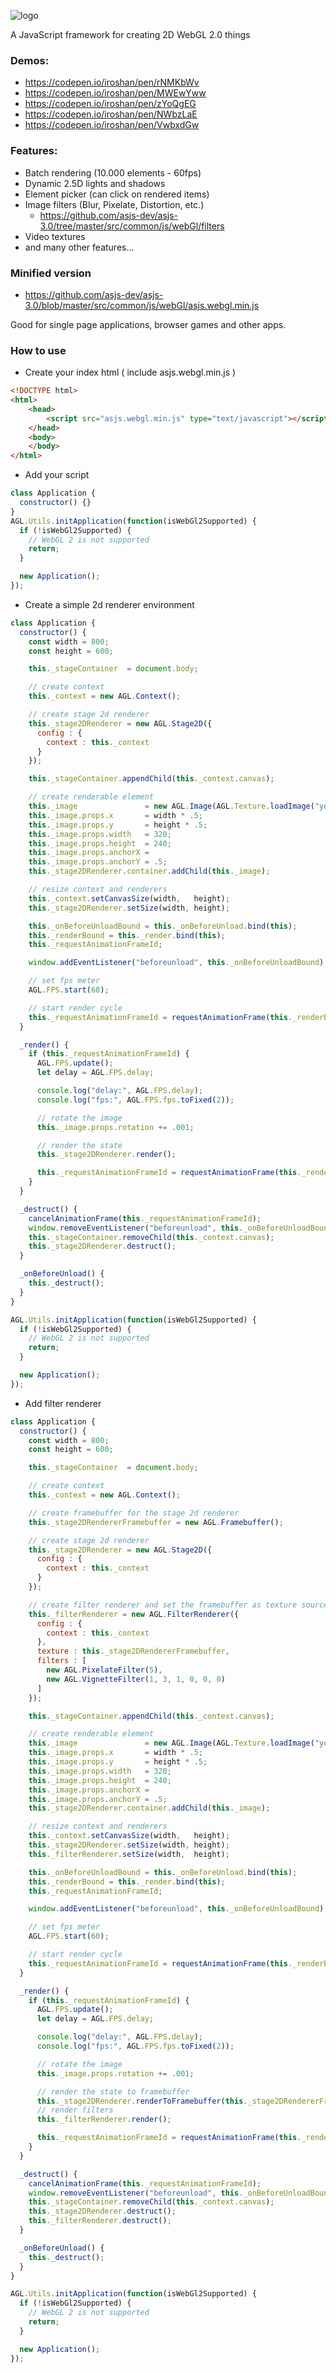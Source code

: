 ![logo](https://github.com/asjs-dev/asjs-3.0/blob/master/src/common/js/webGl/logo.png?raw=true)

A JavaScript framework for creating 2D WebGL 2.0 things

### Demos:
- https://codepen.io/iroshan/pen/rNMKbWv
- https://codepen.io/iroshan/pen/MWEwYww
- https://codepen.io/iroshan/pen/zYoQgEG
- https://codepen.io/iroshan/pen/NWbzLaE
- https://codepen.io/iroshan/pen/VwbxdGw

### Features:
* Batch rendering (10.000 elements - 60fps)
* Dynamic 2.5D lights and shadows
* Element picker (can click on rendered items)
* Image filters (Blur, Pixelate, Distortion, etc.)
    * https://github.com/asjs-dev/asjs-3.0/tree/master/src/common/js/webGl/filters
* Video textures
* and many other features...

### Minified version
* https://github.com/asjs-dev/asjs-3.0/blob/master/src/common/js/webGl/asjs.webgl.min.js

Good for single page applications, browser games and other apps.

### How to use

* Create your index html ( include asjs.webgl.min.js )

```html
<!DOCTYPE html>
<html>
    <head>
        <script src="asjs.webgl.min.js" type="text/javascript"></script>
    </head>
    <body>
    </body>
</html>
```

* Add your script

```javascript
class Application {
  constructor() {}
}
AGL.Utils.initApplication(function(isWebGl2Supported) {
  if (!isWebGl2Supported) {
    // WebGL 2 is not supported
    return;
  }

  new Application();
});
```

* Create a simple 2d renderer environment

```javascript
class Application {
  constructor() {
    const width = 800;
    const height = 600;

    this._stageContainer  = document.body;

    // create context
    this._context = new AGL.Context();

    // create stage 2d renderer
    this._stage2DRenderer = new AGL.Stage2D({
      config : {
        context : this._context
      }
    });

    this._stageContainer.appendChild(this._context.canvas);

    // create renderable element
    this._image               = new AGL.Image(AGL.Texture.loadImage("your/image/path/here"));
    this._image.props.x       = width * .5;
    this._image.props.y       = height * .5;
    this._image.props.width   = 320;
    this._image.props.height  = 240;
    this._image.props.anchorX =
    this._image.props.anchorY = .5;
    this._stage2DRenderer.container.addChild(this._image);

    // resize context and renderers
    this._context.setCanvasSize(width,   height);
    this._stage2DRenderer.setSize(width, height);

    this._onBeforeUnloadBound = this._onBeforeUnload.bind(this);
    this._renderBound = this._render.bind(this);
    this._requestAnimationFrameId;

    window.addEventListener("beforeunload", this._onBeforeUnloadBound);

    // set fps meter
    AGL.FPS.start(60);

    // start render cycle
    this._requestAnimationFrameId = requestAnimationFrame(this._renderBound);
  }

  _render() {
    if (this._requestAnimationFrameId) {
      AGL.FPS.update();
      let delay = AGL.FPS.delay;

      console.log("delay:", AGL.FPS.delay);
      console.log("fps:", AGL.FPS.fps.toFixed(2));

      // rotate the image
      this._image.props.rotation += .001;

      // render the state
      this._stage2DRenderer.render();

      this._requestAnimationFrameId = requestAnimationFrame(this._renderBound);
    }
  }

  _destruct() {
    cancelAnimationFrame(this._requestAnimationFrameId);
    window.removeEventListener("beforeunload", this._onBeforeUnloadBound);
    this._stageContainer.removeChild(this._context.canvas);
    this._stage2DRenderer.destruct();
  }

  _onBeforeUnload() {
    this._destruct();
  }
}

AGL.Utils.initApplication(function(isWebGl2Supported) {
  if (!isWebGl2Supported) {
    // WebGL 2 is not supported
    return;
  }

  new Application();
});
```

* Add filter renderer

```javascript
class Application {
  constructor() {
    const width = 800;
    const height = 600;

    this._stageContainer  = document.body;

    // create context
    this._context = new AGL.Context();

    // create framebuffer for the stage 2d renderer
    this._stage2DRendererFramebuffer = new AGL.Framebuffer();

    // create stage 2d renderer
    this._stage2DRenderer = new AGL.Stage2D({
      config : {
        context : this._context
      }
    });

    // create filter renderer and set the framebuffer as texture source
    this._filterRenderer = new AGL.FilterRenderer({
      config : {
        context : this._context
      },
      texture : this._stage2DRendererFramebuffer,
      filters : [
        new AGL.PixelateFilter(5),
        new AGL.VignetteFilter(1, 3, 1, 0, 0, 0)
      ]
    });

    this._stageContainer.appendChild(this._context.canvas);

    // create renderable element
    this._image               = new AGL.Image(AGL.Texture.loadImage("your/image/path/here"));
    this._image.props.x       = width * .5;
    this._image.props.y       = height * .5;
    this._image.props.width   = 320;
    this._image.props.height  = 240;
    this._image.props.anchorX =
    this._image.props.anchorY = .5;
    this._stage2DRenderer.container.addChild(this._image);

    // resize context and renderers
    this._context.setCanvasSize(width,   height);
    this._stage2DRenderer.setSize(width, height);
    this._filterRenderer.setSize(width,  height);

    this._onBeforeUnloadBound = this._onBeforeUnload.bind(this);
    this._renderBound = this._render.bind(this);
    this._requestAnimationFrameId;

    window.addEventListener("beforeunload", this._onBeforeUnloadBound);

    // set fps meter
    AGL.FPS.start(60);

    // start render cycle
    this._requestAnimationFrameId = requestAnimationFrame(this._renderBound);
  }

  _render() {
    if (this._requestAnimationFrameId) {
      AGL.FPS.update();
      let delay = AGL.FPS.delay;

      console.log("delay:", AGL.FPS.delay);
      console.log("fps:", AGL.FPS.fps.toFixed(2));

      // rotate the image
      this._image.props.rotation += .001;

      // render the state to framebuffer
      this._stage2DRenderer.renderToFramebuffer(this._stage2DRendererFramebuffer);
      // render filters
      this._filterRenderer.render();

      this._requestAnimationFrameId = requestAnimationFrame(this._renderBound);
    }
  }

  _destruct() {
    cancelAnimationFrame(this._requestAnimationFrameId);
    window.removeEventListener("beforeunload", this._onBeforeUnloadBound);
    this._stageContainer.removeChild(this._context.canvas);
    this._stage2DRenderer.destruct();
    this._filterRenderer.destruct();
  }

  _onBeforeUnload() {
    this._destruct();
  }
}

AGL.Utils.initApplication(function(isWebGl2Supported) {
  if (!isWebGl2Supported) {
    // WebGL 2 is not supported
    return;
  }

  new Application();
});
```
